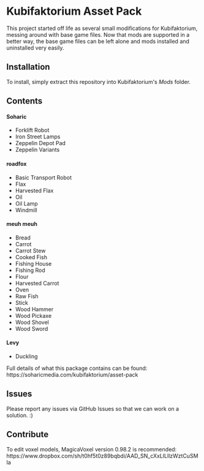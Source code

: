 # Kubifaktorium Asset Pack
<p>This project started off life as several small modifications for Kubifaktorium, messing around with base game files. Now that mods are supported in a better way, the base game files can be left alone and mods installed and uninstalled very easily.</p>
<h2><b>Installation</b></h2>
<p>To install, simply extract this repository into Kubifaktorium's <i>Mods</i> folder.</p>
<p><h2>Contents</b></h2>
<h4>Soharic</h4>
<p><ul>
<li>Forklift Robot</li>
<li>Iron Street Lamps</li>
<li>Zeppelin Depot Pad</li>
<li>Zeppelin Variants</li>
</ul></p>
<h4>roadfox</h4>
<p><ul>
<li>Basic Transport Robot</li>
<li>Flax</li>
<li>Harvested Flax</li>
<li>Oil</li>
<li>Oil Lamp</li>
<li>Windmill</li>
</ul></p>
<h4>meuh meuh</h4>
<p><ul>
<li>Bread</li>
<li>Carrot</li>
<li>Carrot Stew</li>
<li>Cooked Fish</li>
<li>Fishing House</li>
<li>Fishing Rod</li>
<li>Flour</li>
<li>Harvested Carrot</li>
<li>Oven</li>
<li>Raw Fish</li>
<li>Stick</li>
<li>Wood Hammer</li>
<li>Wood Pickaxe</li>
<li>Wood Shovel</li>
<li>Wood Sword</li>
</ul></p>
<h4>Levy</h4>
<p><ul>
<li>Duckling</li>
</ul></p>
<p>Full details of what this package contains can be found: https://soharicmedia.com/kubifaktorium/asset-pack</p>
<h2>Issues</h2>
<p>Please report any issues via GitHub Issues so that we can work on a solution. :)</p>
<h2>Contribute</h2>
<p>To edit voxel models, MagicaVoxel version 0.98.2 is recommended: https://www.dropbox.com/sh/t0hf5t0z89bqbdi/AAD_SN_cXxLILllzWztCuSMIa</p>


